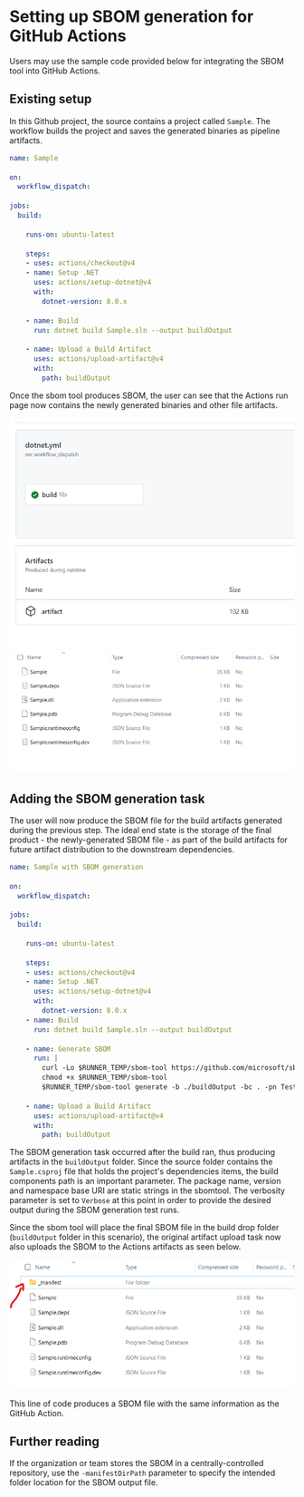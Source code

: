 # Setting up SBOM generation for GitHub Actions

Users may use the sample code provided below for integrating the SBOM tool into GitHub Actions.

## Existing setup

In this Github project, the source contains a project called `Sample`.  The workflow builds the project and saves the generated binaries as pipeline artifacts.

```yaml
name: Sample

on: 
  workflow_dispatch:

jobs:
  build:

    runs-on: ubuntu-latest

    steps:
    - uses: actions/checkout@v4
    - name: Setup .NET
      uses: actions/setup-dotnet@v4
      with:
        dotnet-version: 8.0.x

    - name: Build
      run: dotnet build Sample.sln --output buildOutput

    - name: Upload a Build Artifact
      uses: actions/upload-artifact@v4
      with:
        path: buildOutput
```

Once the sbom tool produces SBOM, the user can see that the Actions run page now contains the newly generated binaries and other file artifacts.

![actions run](./images/github-workflow-run-details.png)
![actions-artifact-without-sbom](./images/github-downloaded-folder-without-sbom.png)

## Adding the SBOM generation task

The user will now produce the SBOM file for the build artifacts generated during the previous step. The ideal end state is the storage of the final product - the newly-generated SBOM file - as part of the build artifacts for future artifact distribution to the downstream dependencies.

```yaml
name: Sample with SBOM generation

on: 
  workflow_dispatch:

jobs:
  build:

    runs-on: ubuntu-latest

    steps:
    - uses: actions/checkout@v4
    - name: Setup .NET
      uses: actions/setup-dotnet@v4
      with:
        dotnet-version: 8.0.x
    - name: Build
      run: dotnet build Sample.sln --output buildOutput
      
    - name: Generate SBOM
      run: |
        curl -Lo $RUNNER_TEMP/sbom-tool https://github.com/microsoft/sbom-tool/releases/latest/download/sbom-tool-linux-x64
        chmod +x $RUNNER_TEMP/sbom-tool
        $RUNNER_TEMP/sbom-tool generate -b ./buildOutput -bc . -pn Test -pv 1.0.0 -ps MyCompany -nsb https://sbom.mycompany.com -V Verbose

    - name: Upload a Build Artifact
      uses: actions/upload-artifact@v4
      with:
        path: buildOutput
```

The SBOM generation task occurred after the build ran, thus producing artifacts in the `buildOutput` folder. Since the source folder contains the `Sample.csproj` file that holds the project's dependencies items, the build components path is an important parameter. The package name, version and namespace base URI are static strings in the sbomtool. The verbosity parameter is set to `Verbose` at this point in order to provide the desired output during the SBOM generation test runs.

Since the sbom tool will place the final SBOM file in the build drop folder (`buildOutput` folder in this scenario), the original artifact upload task now also uploads the SBOM to the Actions artifacts as seen below.

![actions-artifact-with-sbom](./images/github-downloaded-folder-with-sbom.png)

This line of code produces a SBOM file with the same information as the GitHub Action.

## Further reading

If the organization or team stores the SBOM in a centrally-controlled repository, use the `-manifestDirPath` parameter to specify the intended folder location for the SBOM output file.

